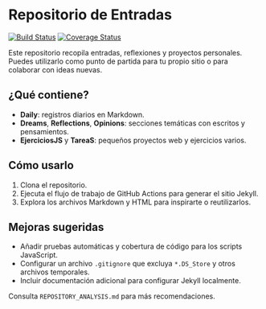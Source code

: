 # Repositorio de Entradas

[![Build Status](https://github.com/your-username/Repositorio-de-entradas/actions/workflows/jekyll-docker.yml/badge.svg)](https://github.com/your-username/Repositorio-de-entradas/actions)
[![Coverage Status](https://img.shields.io/badge/coverage-0%25-red)](#)

Este repositorio recopila entradas, reflexiones y proyectos personales. Puedes utilizarlo como punto de partida para tu propio sitio o para colaborar con ideas nuevas.

## ¿Qué contiene?
- **Daily**: registros diarios en Markdown.
- **Dreams**, **Reflections**, **Opinions**: secciones temáticas con escritos y pensamientos.
- **EjerciciosJS** y **TareaS**: pequeños proyectos web y ejercicios varios.

## Cómo usarlo
1. Clona el repositorio.
2. Ejecuta el flujo de trabajo de GitHub Actions para generar el sitio Jekyll.
3. Explora los archivos Markdown y HTML para inspirarte o reutilizarlos.

## Mejoras sugeridas
- Añadir pruebas automáticas y cobertura de código para los scripts JavaScript.
- Configurar un archivo `.gitignore` que excluya `*.DS_Store` y otros archivos temporales.
- Incluir documentación adicional para configurar Jekyll localmente.

Consulta `REPOSITORY_ANALYSIS.md` para más recomendaciones.
